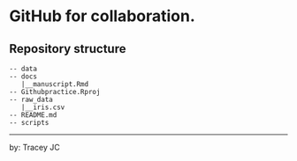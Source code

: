 # GitHub for collaboration.


## Repository structure 

```
-- data
-- docs
   |__manuscript.Rmd
-- Githubpractice.Rproj
-- raw_data
   |__iris.csv
-- README.md
-- scripts
```

--------- 

by:  Tracey JC
